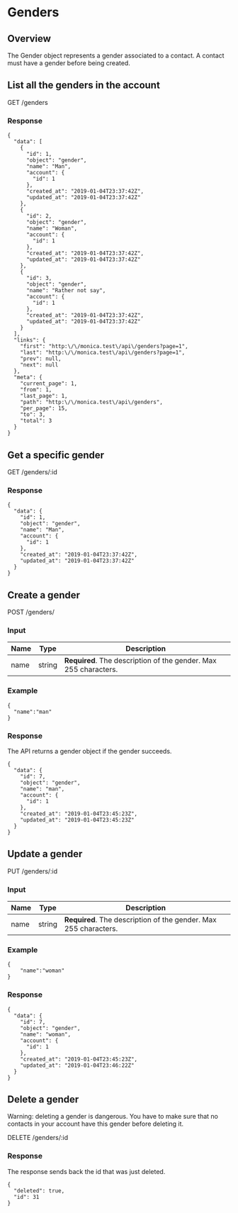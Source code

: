 # Genders

## Overview

The Gender object represents a gender associated to a contact. A contact must have a gender before being created.

## List all the genders in the account

<span class="url">
  GET /genders
</span>

### Response

<pre><code class="json">{
  "data": [
    {
      "id": 1,
      "object": "gender",
      "name": "Man",
      "account": {
        "id": 1
      },
      "created_at": "2019-01-04T23:37:42Z",
      "updated_at": "2019-01-04T23:37:42Z"
    },
    {
      "id": 2,
      "object": "gender",
      "name": "Woman",
      "account": {
        "id": 1
      },
      "created_at": "2019-01-04T23:37:42Z",
      "updated_at": "2019-01-04T23:37:42Z"
    },
    {
      "id": 3,
      "object": "gender",
      "name": "Rather not say",
      "account": {
        "id": 1
      },
      "created_at": "2019-01-04T23:37:42Z",
      "updated_at": "2019-01-04T23:37:42Z"
    }
  ],
  "links": {
    "first": "http:\/\/monica.test\/api\/genders?page=1",
    "last": "http:\/\/monica.test\/api\/genders?page=1",
    "prev": null,
    "next": null
  },
  "meta": {
    "current_page": 1,
    "from": 1,
    "last_page": 1,
    "path": "http:\/\/monica.test\/api\/genders",
    "per_page": 15,
    "to": 3,
    "total": 3
  }
}</code></pre>

## Get a specific gender

<span class="url">
  GET /genders/:id
</span>

### Response

<pre><code class="json">{
  "data": {
    "id": 1,
    "object": "gender",
    "name": "Man",
    "account": {
      "id": 1
    },
    "created_at": "2019-01-04T23:37:42Z",
    "updated_at": "2019-01-04T23:37:42Z"
  }
}</code></pre>

## Create a gender

<span class="url">
  POST /genders/
</span>

### Input

| Name | Type | Description |
| ---- | ----------- | ----------- |
| name | string | <strong>Required</strong>. The description of the gender. Max 255 characters. |

### Example

<pre><code class="json">{
  "name":"man"
}</code></pre>

### Response

The API returns a gender object if the gender succeeds.

<pre><code class="json">{
  "data": {
    "id": 7,
    "object": "gender",
    "name": "man",
    "account": {
      "id": 1
    },
    "created_at": "2019-01-04T23:45:23Z",
    "updated_at": "2019-01-04T23:45:23Z"
  }
}</code></pre>

## Update a gender

<span class="url">
  PUT /genders/:id
</span>

### Input

| Name | Type | Description |
| ---- | ----------- | ----------- |
| name | string | <strong>Required</strong>. The description of the gender. Max 255 characters. |

### Example

<pre><code class="json">{
    "name":"woman"
}</code></pre>

### Response

<pre><code class="json">{
  "data": {
    "id": 7,
    "object": "gender",
    "name": "woman",
    "account": {
      "id": 1
    },
    "created_at": "2019-01-04T23:45:23Z",
    "updated_at": "2019-01-04T23:46:22Z"
  }
}</code></pre>

## Delete a gender

Warning: deleting a gender is dangerous. You have to make sure that no contacts in your account have this gender before deleting it.

<span class="url">
  DELETE /genders/:id
</span>

### Response

The response sends back the id that was just deleted.

<pre><code class="json">{
  "deleted": true,
  "id": 31
}</code></pre>

